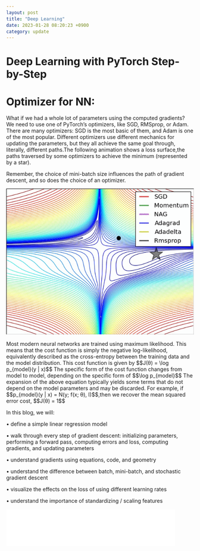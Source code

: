 ```yaml
---
layout: post
title: "Deep Learning"
date: 2023-01-28 08:20:23 +0900
category: update
---
```

# Deep Learning with PyTorch Step-by-Step

#  Optimizer for NN:

What if we had a whole lot of parameters using the computed gradients?
We need to use one of PyTorch’s optimizers, like SGD, RMSprop, or Adam.
There are many optimizers: SGD is the most basic of them, and Adam is one of the most popular.
Different optimizers use different mechanics for updating the parameters, but they all achieve 
the same goal through, literally, different paths.The following animation shows a loss surface,the paths traversed by some optimizers to achieve the minimum (represented by a star).

Remember, the choice of mini-batch size influences the path of gradient descent, and so does the choice of an optimizer.

<p align="left">
<img src="/assets/figures/opt2.gif"/>
</p>
Most modern neural networks are trained using maximum likelihood. This means that the cost function is simply the negative log-likelihood, equivalently described as the cross-entropy between the training data and the model distribution. This cost function is given by
 $$J(θ) = \log p_{model}(y | x)$$
The specific form of the cost function changes from model to model, depending on the specific form of $$\log p_{model}$$ The expansion of the above equation typically yields some terms that do not depend on the model parameters and may be discarded. 
For example, if $$p_{model}(y | x) = N(y; f(x; θ), I)$$,then we recover the mean squared error cost,
$$J(θ) = 1$$

In this blog, we will:

• define a simple linear regression model

• walk through every step of gradient descent: initializing parameters,
performing a forward pass, computing errors and loss, computing gradients, and updating parameters

• understand gradients using equations, code, and geometry

• understand the difference between batch, mini-batch, and stochastic gradient descent

• visualize the effects on the loss of using different learning rates

• understand the importance of standardizing / scaling features

 <iframe src="/assets/Chapter00.html"
 onload='javascript:(function(o){o.style.height=o.contentWindow.document.body.scrollHeight+"px";}(this));'
   style="height:100px;width:90%;border:none;overflow:hidden;">
 </iframe>
